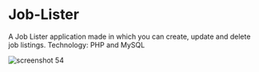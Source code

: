 # Job-Lister
A Job Lister application made in which you can create, update and delete job listings. Technology: PHP and MySQL

![screenshot 54](https://user-images.githubusercontent.com/16721552/35478910-83055d18-040f-11e8-8f2f-903e2ed036f1.png)